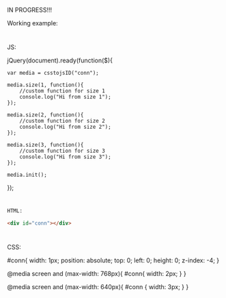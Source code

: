 IN PROGRESS!!!

Working example:
# 
JS:

jQuery(document).ready(function($){
    
    var media = csstojsID("conn");
    
    media.size(1, function(){
        //custom function for size 1
        console.log("Hi from size 1");
    });
    
    media.size(2, function(){
        //custom function for size 2
        console.log("Hi from size 2");
    });
    
    media.size(3, function(){
        //custom function for size 3
        console.log("Hi from size 3");
    });
    
    media.init();
    
    
});
# 
```html
HTML:

<div id="conn"></div>
```
# 
CSS:

#conn{
    width: 1px;
    position: absolute;
    top: 0;
    left: 0;
    height: 0;
    z-index: -4;
}

@media screen and (max-width: 768px){
    #conn{
        width: 2px;
    }
}

@media screen and (max-width: 640px){
    #conn {
        width: 3px;
    }
}
